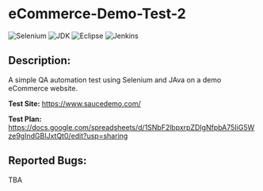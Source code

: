# eCommerce-Demo-Test-2
![Selenium][selenium-badge]
![JDK][jdk-ver]
![Eclipse][eclipse]
![Jenkins][jenkins]

## Description:
A simple QA automation test using Selenium and JAva on a demo eCommerce website.

**Test Site:** https://www.saucedemo.com/

**Test Plan:** https://docs.google.com/spreadsheets/d/1SNbF2lbpxrpZDIgNfpbA75IiG5Wze9gIndGBIJxtQt0/edit?usp=sharing

## Reported Bugs:
TBA

[selenium-badge]: https://img.shields.io/badge/Selenium-green?style=for-the-badge&logo=selenium&logoColor=white&labelColor=%2343B02A&color=%2343B02A
[jdk-ver]: https://img.shields.io/badge/Java-orange?style=for-the-badge&logoColor=white
[eclipse]: https://img.shields.io/badge/Eclipse-purple?style=for-the-badge&logo=eclipseide&labelColor=%232C2255&color=%232C2255
[jenkins]: https://img.shields.io/badge/Jenkins-orange?style=for-the-badge&logo=jenkins&logoColor=white&labelColor=%23D24939&color=%23D24939

